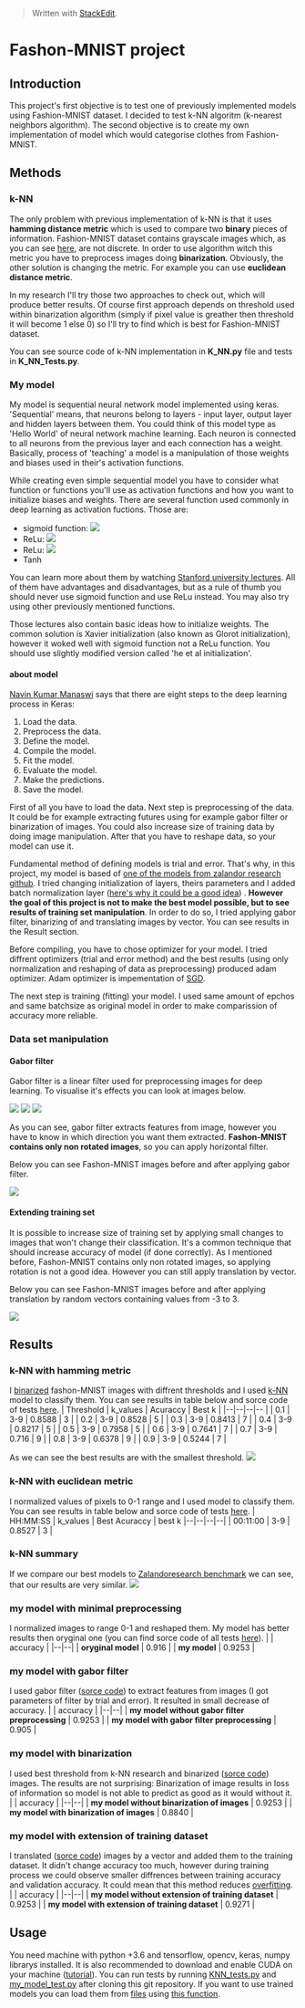 


> Written with [StackEdit](https://stackedit.io/).
# Fashon-MNIST project
## Introduction
This project's first objective is to test one of previously implemented models using Fashion-MNIST dataset. I decided to test k-NN algoritm (k-nearest neighbors algorithm).
The second objective is to create my own implementation of model which would categorise clothes from Fashion-MNIST.

## Methods
### k-NN
The only problem with previous implementation of k-NN is that it uses **hamming distance metric** which is used to compare two **binary** pieces of information. Fashion-MNIST dataset contains grayscale images which, as you can see [here](https://github.com/zalandoresearch/fashion-mnist), are not discrete. In order to use algorithm witch this metric you have to preprocess images doing **binarization**. Obviously, the other solution is changing the metric. For example you can use **euclidean distance metric**.

In my research I'll try those two approaches to check out, which will produce better results. Of course first approach depends on threshold used within binarization algorithm (simply if pixel value is greather then threshold it will become 1 else 0) so I'll try to find which is best for Fashion-MNIST dataset.

You can see source code of k-NN implementation in **K_NN.py** file and tests in **K_NN_Tests.py**.
### My model
My model is sequential neural network model implemented using keras. 'Sequential' means, that neurons belong to layers - input layer, output layer and hidden layers between them. You could think of this model type as 'Hello World' of neural network machine learning. Each neuron is connected to all neurons from the previous layer and each connection has a weight. Basically, process of 'teaching' a model is a manipulation of those weights and biases used in their's activation functions.

While creating even simple sequential model you have to consider what function or functions you'll use as activation functions and how you want to initialize biases and weights. There are several function used commonly in deep learning as activation fuctions. Those are:

 - sigmoid function: <img src="https://render.githubusercontent.com/render/math?math=\sigma(x) =\frac{1}{1 %2B e^{-x}}">
 - ReLu: <img src="https://render.githubusercontent.com/render/math?math=f(x) = max(0,x)">
 - ReLu: <img src="https://render.githubusercontent.com/render/math?math=f(x) = max(0.01x,x)">
 - Tanh

You can learn more about them by watching [Stanford university lectures](https://www.youtube.com/watch?v=wEoyxE0GP2M&list=PL3FW7Lu3i5JvHM8ljYj-zLfQRF3EO8sYv&index=6).
All of them have advantages and disadvantages, but as a rule of thumb you should never use sigmoid function and use ReLu instead. You may also try using other previously mentioned functions.

Those lectures also contain basic ideas how to initialize weights. The common solution is Xavier initialization (also known as Glorot initialization), however it woked well with sigmoid function not a ReLu function. You should use slightly modified version called 'he et al initialization'.
#### about model
 [Navin Kumar Manaswi](https://books.google.pl/books/about/Deep_Learning_with_Applications_Using_Py.html?id=5HNUDwAAQBAJ&source=kp_cover&redir_esc=y) says that there are eight steps to the deep learning process in Keras:
1. Load the data.
2. Preprocess the data.
3. Define the model.
4. Compile the model.
5. Fit the model.
6. Evaluate the model.
7. Make the predictions.
8. Save the model.

First of all you have to load the data. Next step is preprocessing of the data. It could be for example extracting futures using for example gabor filter or binarization of images. You could also increase size of training data by doing  image manipulation. After that you have to reshape data, so your model can use it.

Fundamental method of defining models is trial and error. That's why, in this project, my model is based of [one of the models from zalandor research github](https://github.com/zalandoresearch/fashion-mnist/blob/master/benchmark/convnet.py). I tried changing initialization of layers, theirs parameters and I added batch normalization layer ([here's why it could be a good idea](https://youtu.be/wEoyxE0GP2M?t=2934)) . **However the goal of this project is not to make the best model possible, but to see results of training set manipulation**. In order to do so, I tried applying gabor filter, binarizing of  and translating images by vector. You can see results in the Result section.

Before compiling, you have to chose optimizer for your model. I tried diffrent optimizers (trial and error method) and the best results (using only normalization and reshaping of data as preprocessing) produced adam optimizer. Adam optimizer is impementation of [SGD](https://en.wikipedia.org/wiki/Stochastic_gradient_descent).

The next step is training (fitting) your model. I used same amount of epchos and same batchsize as original model in order to make comparission of accuracy more reliable.
### Data set manipulation
#### Gabor filter
Gabor filter is a linear filter used for preprocessing images for deep learning. To visualise it's effects you can look at images below.

![](lab_4/data/images/gabor_filter_1.png)
![](lab_4/data/images/gabor_filter_2.png)
![](lab_4/data/images/gabor_filter_3.png)

As you can see, gabor filter extracts features from image, however you have to know in which direction you want them extracted. **Fashon-MNIST contains only non rotated images**, so you can apply horizontal filter.

Below you can see Fashon-MNIST images before and after applying gabor filter.

![](lab_4/data/images/gabored_fashon_mnist.png)

#### Extending training set
It is possible to increase size of training set by applying small changes to images that won't change their classification. It's a common technique that should increase accuracy of model (if done correctly). As I mentioned before, Fashon-MNIST contains only non rotated images, so applying rotation is not a good idea. However you can still apply translation by vector.

Below you can see Fashon-MNIST images before and after applying translation by random vectors containing values from -3 to 3.

![](lab_4/data/images/translated_fashon_mnist.png)

## Results

### k-NN with hamming metric
I [binarized](https://github.com/Pralkopodobny/najglebszyDeepLearningEverMade/blob/master/lab_4/preprocessing/binarizator.py) fashon-MNIST images with diffrent thresholds and I used [k-NN](https://github.com/Pralkopodobny/najglebszyDeepLearningEverMade/blob/master/lab_4/models/K_NN.py) model to classify them. You can see results in table below and sorce code of tests [here](https://github.com/Pralkopodobny/najglebszyDeepLearningEverMade/blob/master/lab_4/tests/KNN_tests.py).
| Threshold  | k_values | Acuraccy | Best k |
|--|--|--|--  |
| 0.1 | 3-9 | 0.8588 | 3 |
| 0.2 | 3-9 | 0.8528 | 5 |
| 0.3 | 3-9 | 0.8413 | 7 |
| 0.4 | 3-9 | 0.8217 | 5 |
| 0.5 | 3-9 | 0.7958 | 5 |
| 0.6 | 3-9 | 0.7641 | 7 |
| 0.7 | 3-9 | 0.716 | 9 |
| 0.8 | 3-9 | 0.6378 | 9 |
| 0.9 | 3-9 | 0.5244 | 7 |

As we can see the best results are with the smallest threshold.
![](lab_4/data/images/knn_winners.png)
### k-NN with euclidean metric
I normalized values of pixels to 0-1 range and I used model to classify them. You can see results in table below and sorce code of tests [here](https://github.com/Pralkopodobny/najglebszyDeepLearningEverMade/blob/master/lab_4/tests/KNN_tests.py).
| HH:MM:SS | k_values | Best Acuraccy  | best k
|--|--|--|--|
| 00:11:00 | 3-9 | 0.8527 | 3 |

### k-NN summary
If we compare our best models to [Zalandoresearch benchmark](http://fashion-mnist.s3-website.eu-central-1.amazonaws.com/) we can see, that our results are very similar. 
![](lab_4/data/images/KNN_comparission.png)

### my model with minimal preprocessing
I normalized images to range 0-1 and reshaped them. My model has better results then oryginal one (you can find sorce code of all tests  [here](https://github.com/Pralkopodobny/najglebszyDeepLearningEverMade/blob/master/lab_4/tests/my_model_test.py)).
|  | accuracy |
|--|--|
| **oryginal model** | 0.916 |
| **my model** | 0.9253 |


### my model with gabor filter
I used gabor filter ([sorce code](https://github.com/Pralkopodobny/najglebszyDeepLearningEverMade/blob/master/lab_4/preprocessing/gaborFilter.py)) to extract features from images (I got parameters of filter by trial and error). It resulted in small decrease of accuracy.
|  | accuracy |
|--|--|
| **my model without gabor filter preprocessing** | 0.9253 |
| **my model with gabor filter preprocessing** | 0.905 |

### my model with binarization
I used best threshold from k-NN research and binarized ([sorce code](https://github.com/Pralkopodobny/najglebszyDeepLearningEverMade/blob/master/lab_4/preprocessing/binarizator.py)) images. The results are not surprising: Binarization of image results in loss of information so model is not able to predict as good as it would without it.
|  | accuracy |
|--|--|
| **my model without binarization of images** | 0.9253 |
| **my model with binarization of images** | 0.8840 |

### my model with extension of training dataset
I translated ([sorce code](https://github.com/Pralkopodobny/najglebszyDeepLearningEverMade/blob/master/lab_4/preprocessing/translator.py)) images by a vector and added them to the training dataset. It didn't change accuracy too much, however during training process we could observe smaller diffrences between training accuracy and validation accuracy. It could mean that this method reduces [overfitting](https://en.wikipedia.org/wiki/Overfitting).
|  | accuracy |
|--|--|
| **my model without extension of training dataset** | 0.9253 |
| **my model with extension of training dataset** | 0.9271 |

## Usage
You need machine with python +3.6 and tensorflow, opencv, keras, numpy librarys installed. It is also recommended to download and enable CUDA on your machine ([tutorial](https://www.tensorflow.org/install/gpu)). You can run tests  by running [KNN_tests.py](https://github.com/Pralkopodobny/najglebszyDeepLearningEverMade/blob/master/lab_4/tests/KNN_tests.py) and [my_model_test.py](https://github.com/Pralkopodobny/najglebszyDeepLearningEverMade/blob/master/lab_4/tests/my_model_test.py) after cloning this git repository. If you want to use trained models you can load them from [files](https://github.com/Pralkopodobny/najglebszyDeepLearningEverMade/tree/master/lab_4/tests) using [this function](https://www.tensorflow.org/guide/keras/save_and_serialize).